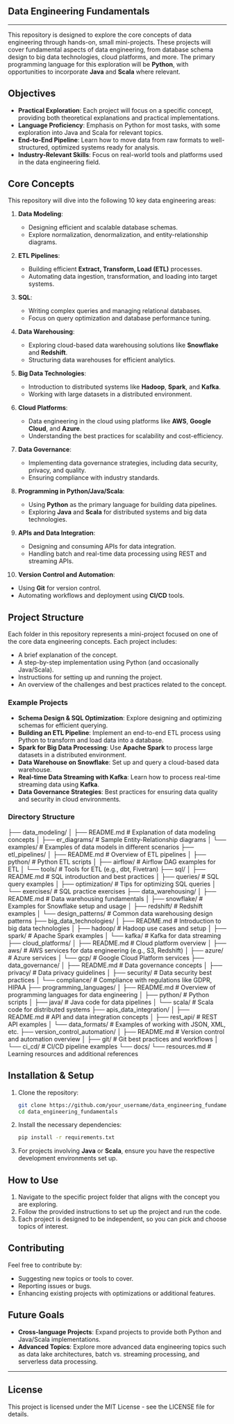 
## Data Engineering Fundamentals

---

This repository is designed to explore the core concepts of data engineering through hands-on, small mini-projects. These projects will cover fundamental aspects of data engineering, from database schema design to big data technologies, cloud platforms, and more. The primary programming language for this exploration will be **Python**, with opportunities to incorporate **Java** and **Scala** where relevant.

## Objectives

- **Practical Exploration**: Each project will focus on a specific concept, providing both theoretical explanations and practical implementations.
- **Language Proficiency**: Emphasis on Python for most tasks, with some exploration into Java and Scala for relevant topics.
- **End-to-End Pipeline**: Learn how to move data from raw formats to well-structured, optimized systems ready for analysis.
- **Industry-Relevant Skills**: Focus on real-world tools and platforms used in the data engineering field.

## Core Concepts

This repository will dive into the following 10 key data engineering areas:

1. **Data Modeling**: 
   - Designing efficient and scalable database schemas.
   - Explore normalization, denormalization, and entity-relationship diagrams.
   
2. **ETL Pipelines**:
   - Building efficient **Extract, Transform, Load (ETL)** processes.
   - Automating data ingestion, transformation, and loading into target systems.
   
3. **SQL**:
   - Writing complex queries and managing relational databases.
   - Focus on query optimization and database performance tuning.
   
4. **Data Warehousing**:
   - Exploring cloud-based data warehousing solutions like **Snowflake** and **Redshift**.
   - Structuring data warehouses for efficient analytics.
   
5. **Big Data Technologies**:
   - Introduction to distributed systems like **Hadoop**, **Spark**, and **Kafka**.
   - Working with large datasets in a distributed environment.
   
6. **Cloud Platforms**:
   - Data engineering in the cloud using platforms like **AWS**, **Google Cloud**, and **Azure**.
   - Understanding the best practices for scalability and cost-efficiency.
   
7. **Data Governance**:
   - Implementing data governance strategies, including data security, privacy, and quality.
   - Ensuring compliance with industry standards.
   
8. **Programming in Python/Java/Scala**:
   - Using **Python** as the primary language for building data pipelines.
   - Exploring **Java** and **Scala** for distributed systems and big data technologies.
   
9. **APIs and Data Integration**:
   - Designing and consuming APIs for data integration.
   - Handling batch and real-time data processing using REST and streaming APIs.
   
10. **Version Control and Automation**:
   - Using **Git** for version control.
   - Automating workflows and deployment using **CI/CD** tools.

## Project Structure

Each folder in this repository represents a mini-project focused on one of the core data engineering concepts. Each project includes:

- A brief explanation of the concept.
- A step-by-step implementation using Python (and occasionally Java/Scala).
- Instructions for setting up and running the project.
- An overview of the challenges and best practices related to the concept.

### Example Projects

- **Schema Design & SQL Optimization**: Explore designing and optimizing schemas for efficient querying.
- **Building an ETL Pipeline**: Implement an end-to-end ETL process using Python to transform and load data into a database.
- **Spark for Big Data Processing**: Use **Apache Spark** to process large datasets in a distributed environment.
- **Data Warehouse on Snowflake**: Set up and query a cloud-based data warehouse.
- **Real-time Data Streaming with Kafka**: Learn how to process real-time streaming data using **Kafka**.
- **Data Governance Strategies**: Best practices for ensuring data quality and security in cloud environments.

### Directory Structure 

├── data_modeling/
│   ├── README.md               # Explanation of data modeling concepts
│   ├── er_diagrams/            # Sample Entity-Relationship diagrams
│   └── examples/               # Examples of data models in different scenarios
├── etl_pipelines/
│   ├── README.md               # Overview of ETL pipelines
│   ├── python/                 # Python ETL scripts
│   ├── airflow/                # Airflow DAG examples for ETL
│   └── tools/                  # Tools for ETL (e.g., dbt, Fivetran)
├── sql/
│   ├── README.md               # SQL introduction and best practices
│   ├── queries/                # SQL query examples
│   ├── optimization/           # Tips for optimizing SQL queries
│   └── exercises/              # SQL practice exercises
├── data_warehousing/
│   ├── README.md               # Data warehousing fundamentals
│   ├── snowflake/              # Examples for Snowflake setup and usage
│   ├── redshift/               # Redshift examples
│   └── design_patterns/        # Common data warehousing design patterns
├── big_data_technologies/
│   ├── README.md               # Introduction to big data technologies
│   ├── hadoop/                 # Hadoop use cases and setup
│   ├── spark/                  # Apache Spark examples
│   └── kafka/                  # Kafka for data streaming
├── cloud_platforms/
│   ├── README.md               # Cloud platform overview
│   ├── aws/                    # AWS services for data engineering (e.g., S3, Redshift)
│   ├── azure/                  # Azure services
│   └── gcp/                    # Google Cloud Platform services
├── data_governance/
│   ├── README.md               # Data governance concepts
│   ├── privacy/                # Data privacy guidelines
│   ├── security/               # Data security best practices
│   └── compliance/             # Compliance with regulations like GDPR, HIPAA
├── programming_languages/
│   ├── README.md               # Overview of programming languages for data engineering
│   ├── python/                 # Python scripts
│   ├── java/                   # Java code for data pipelines
│   └── scala/                  # Scala code for distributed systems
├── apis_data_integration/
│   ├── README.md               # API and data integration concepts
│   ├── rest_api/               # REST API examples
│   └── data_formats/           # Examples of working with JSON, XML, etc.
├── version_control_automation/
│   ├── README.md               # Version control and automation overview
│   ├── git/                    # Git best practices and workflows
│   └── ci_cd/                  # CI/CD pipeline examples
└── docs/
    └── resources.md            # Learning resources and additional references


## Installation & Setup

1. Clone the repository:
    ```bash
    git clone https://github.com/your_username/data_engineering_fundamentals.git
    cd data_engineering_fundamentals
    ```

2. Install the necessary dependencies:
    ```bash
    pip install -r requirements.txt
    ```

3. For projects involving **Java** or **Scala**, ensure you have the respective development environments set up.

## How to Use

1. Navigate to the specific project folder that aligns with the concept you are exploring.
2. Follow the provided instructions to set up the project and run the code.
3. Each project is designed to be independent, so you can pick and choose topics of interest.

## Contributing

Feel free to contribute by:

- Suggesting new topics or tools to cover.
- Reporting issues or bugs.
- Enhancing existing projects with optimizations or additional features.

## Future Goals

- **Cross-language Projects**: Expand projects to provide both Python and Java/Scala implementations.
- **Advanced Topics**: Explore more advanced data engineering topics such as data lake architectures, batch vs. streaming processing, and serverless data processing.

---

## License
This project is licensed under the MIT License - see the LICENSE file for details.